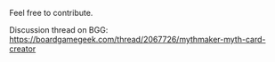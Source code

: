 Feel free to contribute.

Discussion thread on BGG:
https://boardgamegeek.com/thread/2067726/mythmaker-myth-card-creator